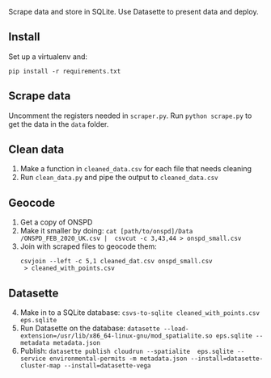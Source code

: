 Scrape data and store in SQLite. Use Datasette to present data and deploy.

## Install 
Set up a virtualenv and:


`pip install -r requirements.txt`

## Scrape data

Uncomment the registers needed in `scraper.py`. Run `python scrape.py` to get
 the data in the `data` folder.
 

## Clean data

1. Make a function in `cleaned_data.csv` for each file that needs cleaning
2. Run `clean_data.py` and pipe the output to `cleaned_data.csv` 

## Geocode

1. Get a copy of ONSPD
2. Make it smaller by doing:
    `cat [path/to/onspd]/Data
/ONSPD_FEB_2020_UK.csv |  csvcut -c 3,43,44 > onspd_small.csv`
3. Join with scraped files to geocode them: 
    ```
   csvjoin --left -c 5,1 cleaned_dat.csv onspd_small.csv
     > cleaned_with_points.csv
   ```
## Datasette

4. Make in to a SQLite database: `csvs-to-sqlite cleaned_with_points.csv eps.sqlite`
5. Run Datasette on the database: `datasette --load-extension=/usr/lib/x86_64-linux-gnu/mod_spatialite.so eps.sqlite --metadata metadata.json`
6. Publish: `datasette publish cloudrun --spatialite  eps.sqlite --service
 environmental-permits -m metadata.json --install=datasette-cluster-map --install=datasette-vega`

